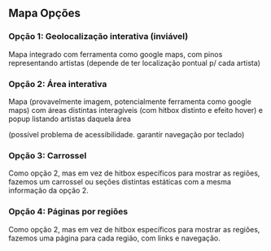 ## Mapa Opções
### Opção 1: Geolocalização interativa (inviável)
Mapa integrado com ferramenta como google maps, com pinos representando artistas
(depende de ter localização pontual p/ cada artista)

### Opção 2: Área interativa
Mapa (provavelmente imagem, potencialmente ferramenta como google maps) com áreas distintas interagíveis (com hitbox distinto e efeito hover) e popup listando artistas daquela área

(possível problema de acessibilidade. garantir navegação por teclado)

### Opção 3: Carrossel
Como opção 2, mas em vez de hitbox específicos para mostrar as regiões, fazemos um carrossel ou seções distintas estáticas com a mesma informação da opção 2.

### Opção 4: Páginas por regiões
Como opção 2, mas em vez de hitbox específicos para mostrar as regiões, fazemos uma página para cada região, com links e navegação.
